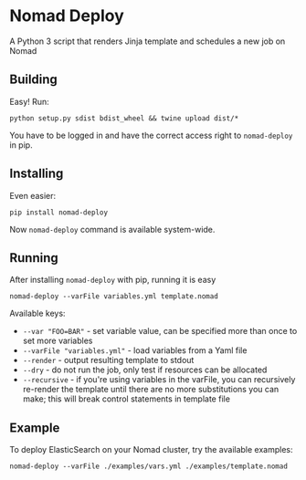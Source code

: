 # Nomad Deploy

A Python 3 script that renders Jinja template and schedules a new job on Nomad

## Building

Easy! Run:

    python setup.py sdist bdist_wheel && twine upload dist/*

You have to be logged in and have the correct access right to `nomad-deploy` in pip.

## Installing

Even easier:

    pip install nomad-deploy

Now `nomad-deploy` command is available system-wide.

## Running

After installing `nomad-deploy` with pip, running it is easy

    nomad-deploy --varFile variables.yml template.nomad

Available keys:
* `--var "FOO=BAR"` - set variable value, can be specified more than once to set more variables
* `--varFile "variables.yml"` - load variables from a Yaml file
* `--render` - output resulting template to stdout
* `--dry` - do not run the job, only test if resources can be allocated
* `--recursive` - if you're using variables in the varFile, you can recursively re-render the template until there are no more substitutions you can make; this will break control statements in template file

## Example

To deploy ElasticSearch on your Nomad cluster, try the available examples:

    nomad-deploy --varFile ./examples/vars.yml ./examples/template.nomad
